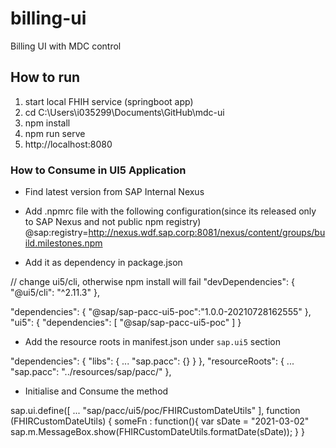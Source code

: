 # billing-ui
Billing UI with MDC control

## How to run
1. start local FHIH service (springboot app)
2. cd C:\Users\i035299\Documents\GitHub\mdc-ui
3. npm install
4. npm run serve
5. http://localhost:8080

### How to Consume in UI5 Application
* Find latest version from SAP Internal Nexus  
* Add .npmrc file with the following configuration(since its released only to SAP Nexus and not public npm registry)
@sap:registry=http://nexus.wdf.sap.corp:8081/nexus/content/groups/build.milestones.npm


* Add it as dependency in package.json

// change ui5/cli, otherwise npm install will fail
"devDependencies": {
		"@ui5/cli": "^2.11.3"
	},

"dependencies": {
	"@sap/sap-pacc-ui5-poc":"1.0.0-20210728162555"
},  		
"ui5": {
	"dependencies": [
		"@sap/sap-pacc-ui5-poc"
    ]
}

* Add the resource roots in manifest.json under `sap.ui5` section

"dependencies": {
	"libs": {
         ...
        "sap.pacc": {}
    }
},
"resourceRoots": {
	...
    "sap.pacc": "../resources/sap/pacc/"
},

* Initialise and Consume the method

sap.ui.define([
    ...
    "sap/pacc/ui5/poc/FHIRCustomDateUtils"
    ], function (FHIRCustomDateUtils) {
        someFn : function(){
            var sDate = "2021-03-02"
            sap.m.MessageBox.show(FHIRCustomDateUtils.formatDate(sDate));
        }
    }


